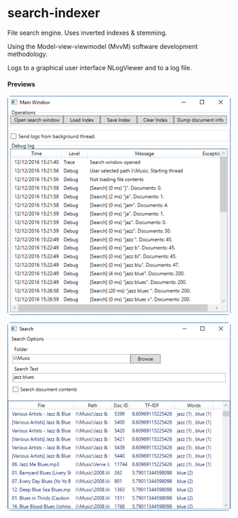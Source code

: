 # search-indexer
File search engine. Uses inverted indexes &amp; stemming. 

Using the Model-view-viewmodel (MvvM) software development methodology.

Logs to a graphical user interface NLogViewer and to a log file.

#### Previews

![Main Window](preview-1.png)

![Search Window](preview-2.png)